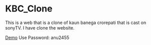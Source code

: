 # KBC_Clone
This is a web that is a clone of kaun banega crorepati that is cast on sonyTV. I have clone the website. 


<a href='https://aps.rajatech24m.com' attribute = _Blank>Demo</a>
Use Password: anu2455
